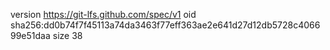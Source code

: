 version https://git-lfs.github.com/spec/v1
oid sha256:dd0b74f7f45113a74da3463f77eff363ae2e641d27d12db5728c406699e51daa
size 38
